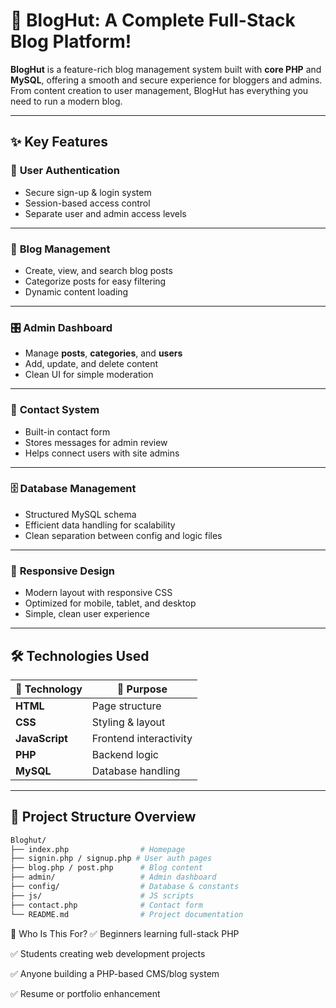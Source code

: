 # 🚀 **BlogHut: A Complete Full-Stack Blog Platform!**  

**BlogHut** is a feature-rich blog management system built with **core PHP** and **MySQL**, offering a smooth and secure experience for bloggers and admins. From content creation to user management, BlogHut has everything you need to run a modern blog.

---

## ✨ **Key Features**

### 🔐 **User Authentication**
- Secure sign-up & login system  
- Session-based access control  
- Separate user and admin access levels

---

### 📝 **Blog Management**
- Create, view, and search blog posts  
- Categorize posts for easy filtering  
- Dynamic content loading

---

### 🎛️ **Admin Dashboard**
- Manage **posts**, **categories**, and **users**  
- Add, update, and delete content  
- Clean UI for simple moderation

---

### 📩 **Contact System**
- Built-in contact form  
- Stores messages for admin review  
- Helps connect users with site admins

---

### 🗄️ **Database Management**
- Structured MySQL schema  
- Efficient data handling for scalability  
- Clean separation between config and logic files

---

### 📱 **Responsive Design**
- Modern layout with responsive CSS  
- Optimized for mobile, tablet, and desktop  
- Simple, clean user experience

---

## 🛠️ **Technologies Used**

| 🧩 Technology | 💼 Purpose |
|--------------|-------------|
| **HTML** | Page structure |
| **CSS** | Styling & layout |
| **JavaScript** | Frontend interactivity |
| **PHP** | Backend logic |
| **MySQL** | Database handling |

---

## 📁 **Project Structure Overview**

```bash
Bloghut/
├── index.php                # Homepage
├── signin.php / signup.php # User auth pages
├── blog.php / post.php      # Blog content
├── admin/                   # Admin dashboard
├── config/                  # Database & constants
├── js/                      # JS scripts
├── contact.php              # Contact form
└── README.md                # Project documentation
```

🎯 Who Is This For?
✅ Beginners learning full-stack PHP

✅ Students creating web development projects

✅ Anyone building a PHP-based CMS/blog system

✅ Resume or portfolio enhancement
